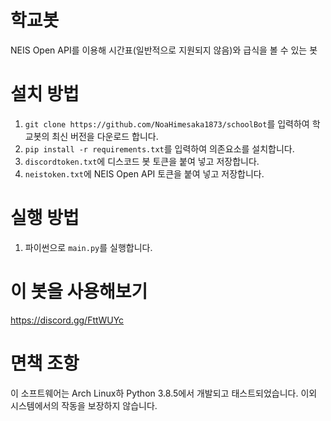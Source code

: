 # 학교봇
NEIS Open API를 이용해 시간표(일반적으로 지원되지 않음)와 급식을 볼 수 있는 봇
# 설치 방법
1. `git clone https://github.com/NoaHimesaka1873/schoolBot`를 입력하여 학교봇의 최신 버전을 다운로드 합니다.
2. `pip install -r requirements.txt`를 입력하여 의존요소를 설치합니다.
3. `discordtoken.txt`에 디스코드 봇 토큰을 붙여 넣고 저장합니다.
4. `neistoken.txt`에 NEIS Open API 토큰을 붙여 넣고 저장합니다.
# 실행 방법
1. 파이썬으로 `main.py`를 실행합니다.
# 이 봇을 사용해보기
https://discord.gg/FttWUYc
# 면책 조항
이 소프트웨어는 Arch Linux하 Python 3.8.5에서 개발되고 태스트되었습니다. 이외 시스템에서의 작동을 보장하지 않습니다.
